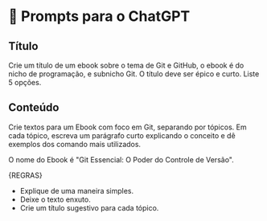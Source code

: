 # 🧠 Prompts para o ChatGPT

## Título

Crie um título de um ebook sobre o tema de Git e GitHub, o ebook é do nicho de programação, e subnicho Git. O título deve ser épico e curto. Liste 5 opções.

## Conteúdo

Crie textos para um Ebook com foco em Git, separando por tópicos. Em cada tópico, escreva um parágrafo curto explicando o conceito e dê exemplos dos comando mais utilizados. 

O nome do Ebook é "Git Essencial: O Poder do Controle de Versão".

{REGRAS}
- Explique de uma maneira simples.
- Deixe o texto enxuto.
- Crie um título sugestivo para cada tópico.

